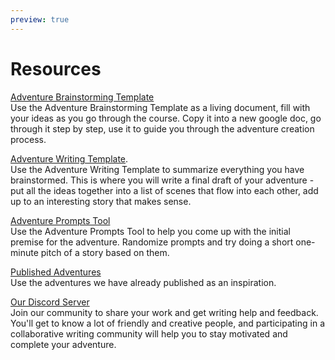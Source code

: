 ```yaml
---
preview: true
---
```

# Resources
[Adventure Brainstorming Template](https://docs.google.com/document/d/1mPVfd9sONouEKwpdAtS88sE_KlKn5cX7ihFd_SK-aWY/)  
Use the Adventure Brainstorming Template as a living document, fill with your ideas as you go through the course. Copy it into a new google doc, go through it step by step, use it to guide you through the adventure creation process.

[Adventure Writing Template](https://docs.google.com/document/d/1Gp9-HuYnKfAimRhyixlRmayoFpF6S4csSMcMAaEe8r0/).  
Use the Adventure Writing Template to summarize everything you have brainstormed. This is where you will write a final draft of your adventure - put all the ideas together into a list of scenes that flow into each other, add up to an interesting story that makes sense.

[Adventure Prompts Tool](https://perchance.org/adventure-prompts)  
Use the Adventure Prompts Tool to help you come up with the initial premise for the adventure. Randomize prompts and try doing a short one-minute pitch of a story based on them.

[Published Adventures](https://rpgadventures.io/)  
Use the adventures we have already published as an inspiration.

[Our Discord Server](https://discord.gg/JZmXfWD85D)  
Join our community to share your work and get writing help and feedback. You'll get to know a lot of friendly and creative people, and participating in a collaborative writing community will help you to stay motivated and complete your adventure.

<!--
Sample Adventure
Sample filled-in adventure template.
--

<!-- 
[Our Discord Server](https://discord.gg/JZmXfWD85D)  
Make sure to join our discord community.

Affinity Publisher Template?
Tasks/checklist? (Brainstorming Template already serves as that?)
-->




